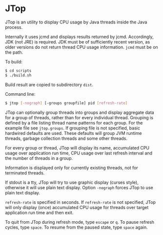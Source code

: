 # JTop

JTop is an utility to display CPU usage by Java threads inside the Java process.

Internally it uses jcmd and displays results returned by jcmd. Accordingly, JDK (not JRE) is required. JDK must be of sufficiently recent version, as older versions do not return thread CPU usage information. ``jcmd`` must be on the path.

To build:

```sh
$ cd scripts
$ ./build.sh
```
Build result are copied to subdirectory ``dist``.

Command line:

```sh
$ jtop [-nograph] [-groups groupfile] pid [refresh-rate]
```

JTop can optionally group threads into groups and display aggregate data for a group of threads, rather than for every individual thread. Grouping is defined by a file listing thread name patterns for each group. For the example file see ``jtop.groups``. If grouping file is not specified, basic hardwired defaults are used. These defaults will group JVM runtime threads, garbage collection threads and some other threads.

For every group or thread, JTop will display its name, accumulated CPU usage over application run time, CPU usage over last refresh interval and the number of threads in a group.

Information is displayed only for currently existing threads, not for terminated threads.

If stdout is a tty, JTop will try to use graphic display (curses style), otherwise it will use plain text display. 
Option ``-nograph`` forces JTop to use plain text display.

``refresh-rate`` is specified in seconds. If ``refresh-rate`` is not specified, JTop will only display (once) accumulated CPU usage for threads over target application run time and then exit.

To quit from JTop during refresh mode, type ``escape`` or ``q``.
To pause refresh cycles, type ``space``.
To resume from the paused state, type ``space`` again.

